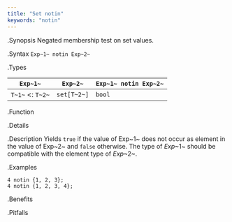 ```yaml
---
title: "Set notin"
keywords: "notin"
---
```


.Synopsis
Negated membership test on set values.

.Syntax
`Exp~1~ notin Exp~2~`

.Types


| `Exp~1~`           |  `Exp~2~`    | `Exp~1~ notin Exp~2~`  |
| --- | --- | --- |
| `T~1~`  <: `T~2~` |  `set[T~2~]` | `bool`                   |


.Function

.Details

.Description
Yields `true` if the value of Exp~1~ does not occur as element in the value of Exp~2~ and `false` otherwise. The type of _Exp_~1~ should be compatible with the element type of _Exp_~2~.

.Examples
```rascal-shell
4 notin {1, 2, 3};
4 notin {1, 2, 3, 4};
```

.Benefits

.Pitfalls

